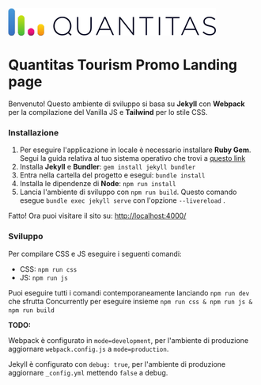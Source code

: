 ![Quantitas Logo](./assets/images/quantitas-logo.svg)

# Quantitas Tourism Promo Landing page
Benvenuto! Questo ambiente di sviluppo si basa su **Jekyll** con **Webpack** per la compilazione del Vanilla JS e **Tailwind** per lo stile CSS.

### Installazione
1. Per eseguire l'applicazione in locale è necessario installare **Ruby Gem**. Segui la guida relativa al tuo sistema operativo che trovi a [questo link](https://jekyllrb.com/docs/installation/) 
2. Installa **Jekyll** e **Bundler**: `gem install jekyll bundler`
3. Entra nella cartella del progetto e esegui: `bundle install` 
4. Installa le dipendenze di **Node**: `npm run install`
5. Lancia l'ambiente di sviluppo con `npm run build`. Questo comando esegue `bundle exec jekyll serve` con l'opzione `--livereload` . 

Fatto! Ora puoi visitare il sito su: [http://localhost:4000/](http://localhost:4000/)

### Sviluppo
Per compilare CSS e JS eseguire i seguenti comandi: 

- CSS: `npm run css`
- JS: `npm run js`

Puoi eseguire tutti i comandi contemporaneamente lanciando `npm run dev` che sfrutta Concurrently per eseguire insieme `npm run css & npm run js & npm run build`

**TODO:** 

Webpack è configurato in `mode=development`, per l'ambiente di produzione aggiornare `webpack.config.js` a `mode=production`.

Jekyll è configurato con `debug: true`, per l'ambiente di produzione aggiornare `_config.yml` mettendo `false` a debug.
